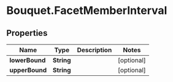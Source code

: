 # Bouquet.FacetMemberInterval

## Properties
Name | Type | Description | Notes
------------ | ------------- | ------------- | -------------
**lowerBound** | **String** |  | [optional] 
**upperBound** | **String** |  | [optional] 


